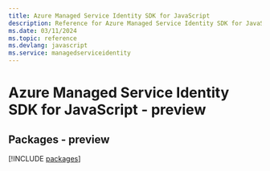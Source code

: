 ```yaml
---
title: Azure Managed Service Identity SDK for JavaScript
description: Reference for Azure Managed Service Identity SDK for JavaScript
ms.date: 03/11/2024
ms.topic: reference
ms.devlang: javascript
ms.service: managedserviceidentity
---
```

# Azure Managed Service Identity SDK for JavaScript - preview
## Packages - preview
[!INCLUDE [packages](managed-service-identity-index.md)]